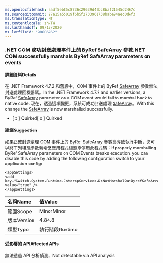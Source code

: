 ```yaml
---
ms.openlocfilehash: aadf5eb85c8736c29639d49bc8baf21545d2467c
ms.sourcegitcommit: 27a15a55019f6b5f2733961738babe94aec0def3
ms.translationtype: MT
ms.contentlocale: zh-TW
ms.lasthandoff: 09/15/2020
ms.locfileid: "90606262"
---
```

### <a name="net-com-successfully-marshals-byref-safearray-parameters-on-events"></a><span data-ttu-id="5631d-101">.NET COM 成功封送處理事件上的 ByRef SafeArray 參數</span><span class="sxs-lookup"><span data-stu-id="5631d-101">.NET COM successfully marshals ByRef SafeArray parameters on events</span></span>

#### <a name="details"></a><span data-ttu-id="5631d-102">詳細資料</span><span class="sxs-lookup"><span data-stu-id="5631d-102">Details</span></span>

<span data-ttu-id="5631d-103">在 .NET Framework 4.7.2 和舊版中，COM 事件上的 ByRef [SafeArray](/windows/desktop/api/oaidl/ns-oaidl-safearray) 參數無法封送處理回機器碼。</span><span class="sxs-lookup"><span data-stu-id="5631d-103">In the .NET Framework 4.7.2 and earlier versions, a ByRef [SafeArray](/windows/desktop/api/oaidl/ns-oaidl-safearray) parameter on a COM event would fail to marshal back to native code.</span></span>  <span data-ttu-id="5631d-104">現在，透過這項變更，系統可成功封送處理 [SafeArray](/windows/desktop/api/oaidl/ns-oaidl-safearray)。</span><span class="sxs-lookup"><span data-stu-id="5631d-104">With this change the [SafeArray](/windows/desktop/api/oaidl/ns-oaidl-safearray) is now marshalled successfully.</span></span><ul><li><span data-ttu-id="5631d-105">[ x ] Quirked</span><span class="sxs-lookup"><span data-stu-id="5631d-105">[ x ] Quirked</span></span></li></ul>

#### <a name="suggestion"></a><span data-ttu-id="5631d-106">建議</span><span class="sxs-lookup"><span data-stu-id="5631d-106">Suggestion</span></span>

<span data-ttu-id="5631d-107">如果正確封送處理 COM 事件上的 ByRef SafeArray 參數會導致執行中斷，您可以將下列組態參數新增至應用程式組態來停用此程式碼：</span><span class="sxs-lookup"><span data-stu-id="5631d-107">If properly marshalling ByRef SafeArray parameters on COM Events breaks execution, you can disable this code by adding the following configuration switch to your application config:</span></span><pre><code class="lang-xml">&lt;appSettings&gt;&#13;&#10;&lt;add key=&quot;Switch.System.Runtime.InteropServices.DoNotMarshalOutByrefSafeArrayOnInvoke&quot; value=&quot;true&quot; /&gt;&#13;&#10;&lt;/appSettings&gt;&#13;&#10;</code></pre>

| <span data-ttu-id="5631d-108">名稱</span><span class="sxs-lookup"><span data-stu-id="5631d-108">Name</span></span>    | <span data-ttu-id="5631d-109">值</span><span class="sxs-lookup"><span data-stu-id="5631d-109">Value</span></span>       |
|:--------|:------------|
| <span data-ttu-id="5631d-110">範圍</span><span class="sxs-lookup"><span data-stu-id="5631d-110">Scope</span></span>   |<span data-ttu-id="5631d-111">Minor</span><span class="sxs-lookup"><span data-stu-id="5631d-111">Minor</span></span>|
|<span data-ttu-id="5631d-112">版本</span><span class="sxs-lookup"><span data-stu-id="5631d-112">Version</span></span>|<span data-ttu-id="5631d-113">4.8</span><span class="sxs-lookup"><span data-stu-id="5631d-113">4.8</span></span>|
|<span data-ttu-id="5631d-114">類型</span><span class="sxs-lookup"><span data-stu-id="5631d-114">Type</span></span>|<span data-ttu-id="5631d-115">執行階段</span><span class="sxs-lookup"><span data-stu-id="5631d-115">Runtime</span></span>|

#### <a name="affected-apis"></a><span data-ttu-id="5631d-116">受影響的 API</span><span class="sxs-lookup"><span data-stu-id="5631d-116">Affected APIs</span></span>

<span data-ttu-id="5631d-117">無法透過 API 分析偵測。</span><span class="sxs-lookup"><span data-stu-id="5631d-117">Not detectable via API analysis.</span></span>

<!--

#### Affected APIs

Not detectable via API analysis.

-->
